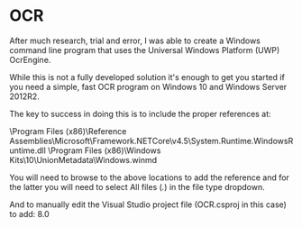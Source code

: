 # OCR

After much research, trial and error, I was able to create a Windows 
command line program that uses the Universal Windows Platform (UWP) OcrEngine.

While this is not a fully developed solution it's enough to get you started if 
you need a simple, fast OCR program on Windows 10 and Windows Server 2012R2.

The key to success in doing this is to include the proper references at:

  \Program Files (x86)\Reference Assemblies\Microsoft\Framework\.NETCore\v4.5\System.Runtime.WindowsRuntime.dll
  \Program Files (x86)\Windows Kits\10\UnionMetadata\Windows.winmd 
  
You will need to browse to the above locations to add the reference and for the latter you will need to select All files (*.*) in the file type dropdown.

And to manually edit the Visual Studio project file (OCR.csproj in this case) to add:
  <PropertyGroup>
    <TargetPlatformVersion>8.0</TargetPlatformVersion>
  </PropertyGroup>
  
